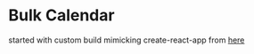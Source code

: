 # Bulk Calendar

started with custom build mimicking create-react-app from [here](https://blog.usejournal.com/creating-a-react-app-from-scratch-f3c693b84658)
